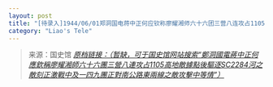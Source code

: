 ```yaml
---
layout: post
title: "[待录入]1944/06/01郑洞国电蒋中正何应钦称廖耀湘师六十六团三营八连攻占1105高地敌据点后驱逐SC2284河之敌刻正激战中及一四九团正对南公路东两线之敌攻击中等情"
category: "Liao's Tele"
---
```



> 来源：国史馆 [*原档链接：（暂缺，可于国史馆网站搜索“鄭洞國電蔣中正何應欽稱廖耀湘師六十六團三營八連攻占1105高地敵據點後驅逐SC2284河之敵刻正激戰中及一四九團正對南公路東兩線之敵攻擊中等情”）*]()
